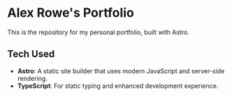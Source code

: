 # Alex Rowe's Portfolio

This is the repository for my personal portfolio, built with Astro.

## Tech Used

- **Astro**: A static site builder that uses modern JavaScript and server-side rendering.
- **TypeScript**: For static typing and enhanced development experience.
